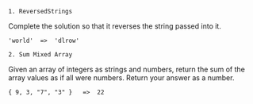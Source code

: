     1. ReversedStrings
Complete the solution so that it reverses the string passed into it. 
```
'world'  =>  'dlrow'
```

    2. Sum Mixed Array
Given an array of integers as strings and numbers, return the sum of the array values as if all were numbers.
Return your answer as a number.
```
{ 9, 3, "7", "3" }   =>  22
```